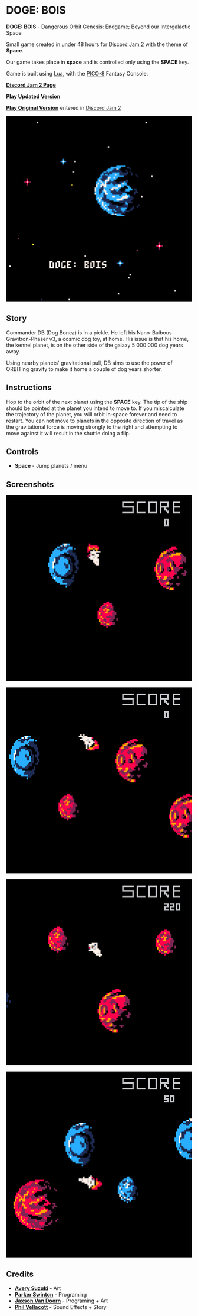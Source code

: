 

# DOGE: BOIS

**DOGE: BOIS** - Dangerous Orbit Genesis: Endgame; Beyond our Intergalactic Space

Small game created in under 48 hours for [Discord Jam 2](https://itch.io/jam/discord-jam-2) with the theme of **Space**.

Our game takes place in **space** and is controlled only using the **SPACE** key.

Game is built using [Lua](https://www.lua.org/), with the [PICO-8](https://www.lexaloffle.com/pico-8.php) Fantasy Console.

**[Discord Jam 2 Page](https://itch.io/jam/discord-jam-2/rate/473619)**

**[Play Updated Version](https://jaxson.vandoorn.ca/projects/discord-jam-2/play)**

**[Play Original Version](https://woofers.itch.io/dogebois)** entered in [Discord Jam 2](https://itch.io/jam/discord-jam-2)

![img](./screenshots/1.png "Title Screen")


## Story

Commander DB (Dog Bonez) is in a pickle. He left his Nano-Bulbous-Gravitron-Phaser v3, a cosmic dog toy, at home.
His issue is that his home, the kennel planet, is on the other side of the galaxy 5 000 000 dog years away.

Using nearby planets' gravitational pull, DB aims to use the power of ORBITing gravity to make it home a couple of dog years shorter.


## Instructions

Hop to the orbit of the next planet using the **SPACE** key.
The tip of the ship should be pointed at the planet you intend to move to.
If you miscalculate the trajectory of the planet, you will orbit in-space forever and need to restart.
You can not move to planets in the opposite direction of travel as the gravitational force is moving strongly to the right
and attempting to move against it will result in the shuttle doing a flip.


## Controls

-   **Space** - Jump planets / menu


## Screenshots

![img](./screenshots/2.png "Gameplay 1")

![img](./screenshots/3.png "Gameplay 2")

![img](./screenshots/4.png "Gameplay 3")

![img](./screenshots/5.png "Gameplay 4")


## Credits

-   **[Avery Suzuki](https://www.instagram.com/suzukiavery/)** - Art
-   **[Parker Swinton](https://github.com/ParkerSwinton)** - Programing
-   **[Jaxson Van Doorn](https://github.com/woofers)** - Programing + Art
-   **[Phil Vellacott](https://github.com/pvellacott)** - Sound Effects + Story
